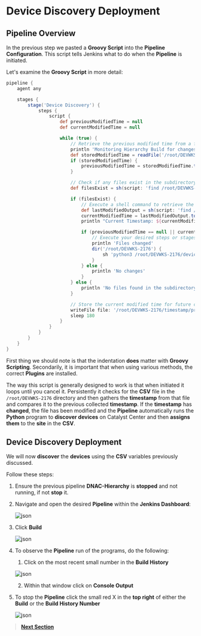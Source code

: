 # Device Discovery Deployment

## Pipeline Overview

In the previous step we pasted a **Groovy Script** into the **Pipeline Configuration**. This script tells Jenkins what to do when the **Pipeline** is initiated.

Let's examine the **Groovy Script** in more detail:

```GROOVY
pipeline {
    agent any

    stages {
        stage('Device Discovery') {
            steps {
                script {
                    def previousModifiedTime = null
                    def currentModifiedTime = null

                    while (true) {
                        // Retrieve the previous modified time from a file or environment variable
                        println 'Monitoring Hierarchy Build for changes'
                        def storedModifiedTime = readFile('/root/DEVWKS-2176/timestamp/previous_modified_time_discovery.txt').trim()
                        if (storedModifiedTime) {
                            previousModifiedTime = storedModifiedTime.toLong()
                        }

                        // Check if any files exist in the subdirectory except placeholder.txt
                        def filesExist = sh(script: 'find /root/DEVWKS-2176 -type f -name "DNAC-Design-Settings.csv" | wc -l', returnStdout: true).trim().toInteger() > 0

                        if (filesExist) {
                            // Execute a shell command to retrieve the last modified timestamp of any files except placeholder.txt
                            def lastModifiedOutput = sh(script: 'find /root/DEVWKS-2176 -type f -name "DNAC-Design-Settings.csv" -exec stat -c %Y {} \\; | sort -n | tail -n 1', returnStdout: true).trim()
                            currentModifiedTime = lastModifiedOutput.toLong()
                            println "Current Timestamp: ${currentModifiedTime}"

                            if (previousModifiedTime == null || currentModifiedTime != previousModifiedTime) {
                                // Execute your desired steps or stages here
                                println 'Files changed'
                                dir('/root/DEVWKS-2176') {
                                    sh 'python3 /root/DEVWKS-2176/device_discovery.py'
                                }
                            } else {
                                println 'No changes'
                            }
                        } else {
                            println 'No files found in the subdirectory'
                        }

                        // Store the current modified time for future comparisons
                        writeFile file: '/root/DEVWKS-2176/timestamp/previous_modified_time_discovery.txt', text: currentModifiedTime.toString()
                        sleep 180
                    }
                }
            }
        }
    }
}
```

First thing we should note is that the indentation **does** matter with **Groovy Scripting**. Secondarily, it is important that when using various methods, the correct **Plugins** are installed. 

The way this script is generally designed to work is that when initiated it loops until you cancel it. Persistently it checks for the **CSV** file in the `/root/DEVWKS-2176` directory and then gathers the **timestamp** from that file and compares it to the previous collected **timestamp**. If the **timestamp** has **changed**, the file has been modified and the **Pipeline** automatically runs the **Python** program to **discover devices** on Catalyst Center and then **assigns them** to the **site** in the **CSV**.

## Device Discovery Deployment

We will now **discover** the **devices** using the **CSV** variables previously discussed.

Follow these steps:

1. Ensure the previous pipeline **DNAC-Hierarchy** is **stopped** and not running, if not **stop** it.

2. Navigate and open the desired **Pipeline** within the **Jenkins Dashboard**:

   ![json](./images/Jenkins_Dashboard_2.png?raw=true "Import JSON")

3. Click **Build** 

   ![json](./images/Jenkins_Item_Discovery_1.png?raw=true "Import JSON")

4. To observe the **Pipeline** run of the programs, do the following:

   1. Click on the most recent small number in the **Build History** 

   ![json](./images/Jenkins_Item_Discovery_Build.png?raw=true "Import JSON")

   2. Within that window click on **Console Output**

5. To stop the **Pipeline** click the small red X in the **top right** of either the **Build** or the **Build History Number**

      ![json](./images/Jenkins_Item_Discovery_console.png?raw=true "Import JSON")

> [**Next Section**](./05-verify.md)
